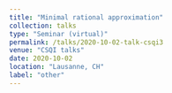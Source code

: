 ```yaml
---
title: "Minimal rational approximation"
collection: talks
type: "Seminar (virtual)"
permalink: /talks/2020-10-02-talk-csqi3
venue: "CSQI talks"
date: 2020-10-02
location: "Lausanne, CH"
label: "other"
---
```

